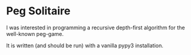 # Peg Solitaire

I was interested in programming a recursive depth-first algorithm for the well-known peg-game.

It is written (and should be run) with a vanilla pypy3 installation.
